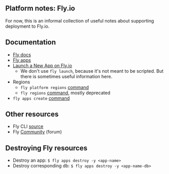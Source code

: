 Platform notes: Fly.io
---

For now, this is an informal collection of useful notes about supporting deployment to Fly.io.

Documentation
---

- [Fly docs](https://fly.io/)
- [Fly apps](https://fly.io/docs/reference/apps/)
- [Launch a New App on Fly.io](https://fly.io/docs/apps/launch/)
    - We don't use `fly launch`, because it's not meant to be scripted. But there is sometimes useful information here.
- Regions
    - `fly platform regions` [command](https://fly.io/docs/flyctl/platform-regions/)
    - `fly regions` [command](https://fly.io/docs/flyctl/regions/), mostly deprecated
- `fly apps create` [command](https://fly.io/docs/flyctl/apps-create/)

    
Other resources
---

- Fly CLI [source](https://github.com/superfly/flyctl)
- Fly [Community](https://community.fly.io) (forum)

Destroying Fly resources
---

- Destroy an app: `$ fly apps destroy -y <app-name>`
- Destroy corresponding db: `$ fly apps destroy -y <app-name-db>`